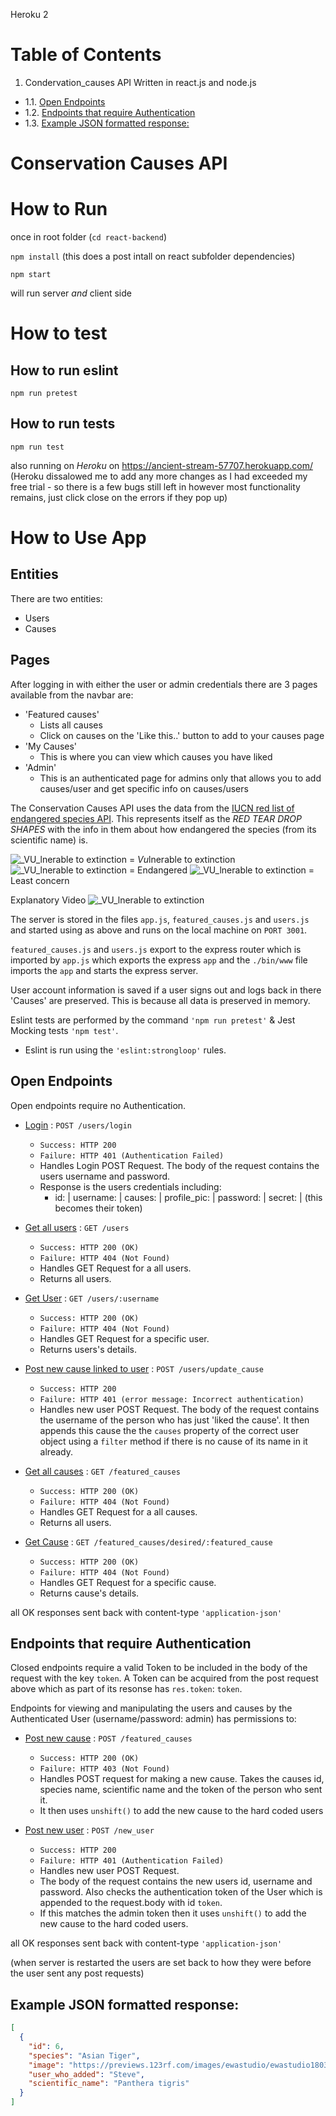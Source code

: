 Heroku 2

# Table of Contents

1. Condervation_causes API
   Written in react.js and node.js

- 1.1. [Open Endpoints](##-Open-Endpoints)
- 1.2. [Endpoints that require Authentication](##Endpoints-that-require-Authentication)
- 1.3. [Example JSON formatted response:](##Example-JSON-formatted-response:)

# Conservation Causes API

# How to Run

once in root folder (`cd react-backend`)

`npm install` (this does a post intall on react subfolder dependencies)

`npm start`

will run server _and_ client side

# How to test

## How to run eslint

`npm run pretest`

## How to run tests

`npm run test`

also running on _Heroku_ on https://ancient-stream-57707.herokuapp.com/ (Heroku dissalowed me to add any more changes as I had exceeded my free trial - so there is a few bugs still left in however most functionality remains, just click close on the errors if they pop up)

# How to Use App

## Entities

There are two entities:

- Users
- Causes

## Pages

After logging in with either the user or admin credentials there are 3 pages available from the navbar are:

- 'Featured causes'
  - Lists all causes
  - Click on causes on the 'Like this..' button to add to your causes page
- 'My Causes'
  - This is where you can view which causes you have liked
- 'Admin'
  - This is an authenticated page for admins only that allows you to add causes/user and get specific info on causes/users

The Conservation Causes API uses the data from the [IUCN red list of endangered species API](https://apiv3.iucnredlist.org/api/v3/docs). This represents itself as the _RED TEAR DROP SHAPES_ with the info in them about how endangered the species (from its scientific name) is.

![_VU_lnerable to extinction
](https://i.ibb.co/LtF6cJd/Screenshot-2019-05-01-at-17-49-01.png) = *Vu*lnerable to extinction
![_VU_lnerable to extinction
](https://i.ibb.co/w0gmybH/Screenshot-2019-05-01-at-17-48-54.png) = Endangered
![_VU_lnerable to extinction
](https://i.ibb.co/KWMtSF8/Screenshot-2019-05-01-at-17-48-50.png) = Least concern

Explanatory Video
![_VU_lnerable to extinction
](images/ezgif.com-video-to-gif.gif)

The server is stored in the files `app.js`, `featured_causes.js` and `users.js` and started using as above and runs on the local machine on `PORT 3001`.

`featured_causes.js` and `users.js` export to the express router which is imported by `app.js` which exports the express `app` and the `./bin/www` file imports the `app` and starts the express server.

User account information is saved if a user signs out and logs back in there 'Causes' are preserved. This is because all data is preserved in memory.

Eslint tests are performed by the command `'npm run pretest'` & Jest Mocking tests `'npm test'`.

- Eslint is run using the `'eslint:strongloop'` rules.

## Open Endpoints

Open endpoints require no Authentication.

- [Login]() : `POST /users/login`

  - `Success: HTTP 200`
  - `Failure: HTTP 401 (Authentication Failed)`
  - Handles Login POST Request. The body of the request contains the users username and password.
  - Response is the users credentials including:
    - id: |
      username: |
      causes: |
      profile_pic: |
      password: |
      secret: | (this becomes their token)

* [Get all users]() : `GET /users`

  - `Success: HTTP 200 (OK)`
  - `Failure: HTTP 404 (Not Found)`
  - Handles GET Request for a all users.
  - Returns all users.

* [Get User]() : `GET /users/:username`

  - `Success: HTTP 200 (OK)`
  - `Failure: HTTP 404 (Not Found)`
  - Handles GET Request for a specific user.
  - Returns users's details.

* [Post new cause linked to user]() : `POST /users/update_cause`

  - `Success: HTTP 200`
  - `Failure: HTTP 401 (error message: Incorrect authentication)`
  - Handles new user POST Request. The body of the request contains the username of the person who has just 'liked the cause'. It then appends this cause the the `causes` property of the correct user object using a `filter` method if there is no cause of its name in it already.

- [Get all causes]() : `GET /featured_causes`

  - `Success: HTTP 200 (OK)`
  - `Failure: HTTP 404 (Not Found)`
  - Handles GET Request for a all causes.
  - Returns all users.

- [Get Cause]() : `GET /featured_causes/desired/:featured_cause`

  - `Success: HTTP 200 (OK)`
  - `Failure: HTTP 404 (Not Found)`
  - Handles GET Request for a specific cause.
  - Returns cause's details.

all OK responses sent back with content-type `'application-json'`

## Endpoints that require Authentication

Closed endpoints require a valid Token to be included in the body of the request with the key `token`. A Token can be acquired from the post request above which as part of its resonse has `res.token`: `token`.

Endpoints for viewing and manipulating the users and causes by the Authenticated User (username/password: admin) has permissions to:

- [Post new cause]() : `POST /featured_causes`

  - `Success: HTTP 200 (OK)`
  - `Failure: HTTP 403 (Not Found)`
  - Handles POST request for making a new cause. Takes the causes id, species name, scientific name and the token of the person who sent it.
  - It then uses `unshift()` to add the new cause to the hard coded users

- [Post new user]() : `POST /new_user`

  - `Success: HTTP 200`
  - `Failure: HTTP 401 (Authentication Failed)`
  - Handles new user POST Request.
  - The body of the request contains the new users id, username and password. Also checks the authentication token of the User which is appended to the request.body with id `token`.
  - If this matches the admin token then it uses `unshift()` to add the new cause to the hard coded users.

all OK responses sent back with content-type `'application-json'`

(when server is restarted the users are set back to how they were before the user sent any post requests)

## Example JSON formatted response:

```json
[
  {
    "id": 6,
    "species": "Asian Tiger",
    "image": "https://previews.123rf.com/images/ewastudio/ewastudio1803/ewastudio180300105/98369124-tiger-in-forest-tiger-portrait.jpg",
    "user_who_added": "Steve",
    "scientific_name": "Panthera tigris"
  }
]
```
